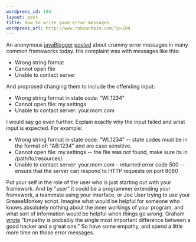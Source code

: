 ```yaml
--- 
wordpress_id: 184
layout: post
title: How to write good error messages
wordpress_url: http://www.robsanheim.com/?p=184
---
```

An anonymous <a href="http://www.oftedal.no/~erlend/">javaBlogger</a> <a href="http://www.oftedal.no/~erlend/?blogid=9">posted</a> about crummy error messages in many common frameworks today.   His complaint was with messages like this:

<ul><li>Wrong string format</li><li>Cannot open file</li><li>Unable to contact server</li></ul>

And proprosed changing them to include the offending input:

<ul><li>Wrong string format in state code: "WI_1234"</li>
<li>Cannot open file: my.settings</li>
<li>Unable to contact server: your.mom.com</li></ul>

I would say go even further.  Explain exactly why the input failed and what input is expected.  For example:

<ul><li>Wrong string format in state code: "WI_1234" -- state codes must be in the format of: "AB:1234" and are case sensitive.</li>
<li>Cannot open file: my.settings -- the file was not found, make sure its in /path/to/resources/.</li>
<li>Unable to contact server: your.mom.com - returned error code 500 -- ensure that the server can respond to HTTP requests on port 8080</li></ul>

Put your self in the role of the user who is just starting out with your framework.  And by "user" it could be a programmer extending your framework, a teammate using your interface, or Joe User trying to use your GreaseMonkey script.  Imagine what would be helpful for someone who knows absolutely nothing about the inner workings of your program, and what sort of information would be helpful when things go wrong.  Graham <a href="http://www.paulgraham.com/hp.html">wrote</a> "Empathy is probably the single most important difference between a good hacker and a great one."  So have some empathy, and spend a little more time on those error messages.
